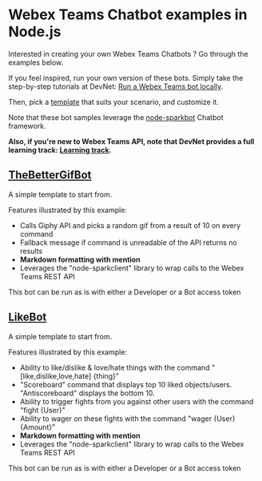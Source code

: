 # Webex Teams Chatbot examples in Node.js

Interested in creating your own Webex Teams Chatbots ? 
Go through the examples below.

If you feel inspired, run your own version of these bots. 
Simply take the step-by-step tutorials at DevNet: [Run a Webex Teams bot locally](https://learninglabs.cisco.com/tracks/collab-cloud/spark-apps/collab-spark-botl-ngrok/step/1).

Then, pick a [template](templates/) that suits your scenario, and customize it.

Note that these bot samples leverage the [node-sparkbot](https://github.com/CiscoDevNet/node-sparkbot) Chatbot framework.

__Also, if you're new to Webex Teams API, note that DevNet provides a full learning track: [Learning track](https://learninglabs.cisco.com/tracks/collab-cloud).__



## [TheBetterGifBot](examples/TheBetterGifBot.js)

A simple template to start from.

Features illustrated by this example:
- Calls Giphy API and picks a random gif from a result of 10 on every command
- Fallback message if command is unreadable of the API returns no results
- **Markdown formatting with mention**
- Leverages the "node-sparkclient" library to wrap calls to the Webex Teams REST API

This bot can be run as is with either a Developer or a Bot access token



## [LikeBot](examples/LikeBot.js)

A simple template to start from.

Features illustrated by this example:
- Ability to like/dislike & love/hate things with the command "[like,dislike,love,hate] {thing}"
- "Scoreboard" command that displays top 10 liked objects/users. "Antiscoreboard" displays the bottom 10.
- Ability to trigger fights from you against other users with the command "fight {User}"
- Ability to wager on these fights with the command "wager {User} {Amount}"
- **Markdown formatting with mention**
- Leverages the "node-sparkclient" library to wrap calls to the Webex Teams REST API

This bot can be run as is with either a Developer or a Bot access token
